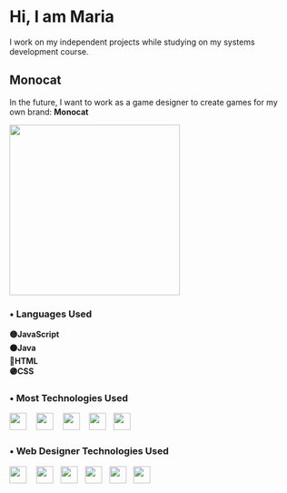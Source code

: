 # Hi, I am Maria

 I work on my independent projects while studying on my systems development course. 
  ## Monocat
   In the future, I want to work as a game designer to create games for my own brand: **Monocat**

   <img width="300px" src="https://github.com/monocat-maria/monocat-maria/assets/129681589/1505de11-088b-4948-8f11-d3d4e94ac3c4">

### • Languages Used
**🟡JavaScript
</br>
🟠Java
</br>
🔴HTML
</br>
🟣CSS**

### • Most Technologies Used

<img width="30px" src= "https://github.com/monocat-maria/monocat-maria/assets/129681589/5b939b75-5f35-40a4-8543-4fb6b0c512ad"> ㅤ<img width="30px" src= "https://github.com/monocat-maria/monocat-maria/assets/129681589/5e930903-cad4-481d-b53c-1da2c53a46f4">   ㅤ<img width="30px" src= "https://github.com/monocat-maria/monocat-maria/assets/129681589/8db19a13-bf62-4e56-8f97-f7e2c21f02d9"> ㅤ<img width="30px" src= "https://github.com/monocat-maria/monocat-maria/assets/129681589/03f1ce2c-1427-4f08-9f15-73406aa51380)">ㅤ<img width="30px" src= "https://github.com/monocat-maria/monocat-maria/assets/129681589/67570379-4c9f-4797-95bc-b778cf562970"> 

### • Web Designer Technologies Used

<img width="30px" src= "https://github.com/monocat-maria/monocat-maria/assets/129681589/c2bb4c43-62ab-41a1-9069-e279bcb52d86"> ㅤ<img width="30px" src= "https://github.com/monocat-maria/monocat-maria/assets/129681589/d6497704-2218-4bd8-b25b-3fce5e457c46">ㅤ<img width="30px" src= "https://github.com/monocat-maria/monocat-maria/assets/129681589/d632d7c8-967a-4907-83b2-7c2e7d575f69">ㅤ<img width="30px" src= "https://github.com/monocat-maria/monocat-maria/assets/129681589/4756d26d-0f29-4196-833b-8ddab218b4a6">ㅤ<img width="30px" src= "https://github.com/monocat-maria/monocat-maria/assets/129681589/f21cc188-246b-4a21-8d1a-e0610d8a5c4e">ㅤ<img width="30px" src= "https://github.com/monocat-maria/monocat-maria/assets/129681589/9a1b7ced-225a-4403-8901-0c5948c61270">
